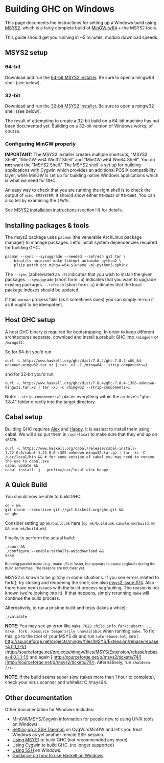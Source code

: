 # Building GHC on Windows


This page documents the instructions for setting up a Windows build using [ MSYS2](http://sourceforge.net/projects/msys2/), which is a fairly complete build of [ MinGW-w64](http://mingw-w64.org/) + the MSYS2 tools.


This guide should get you running in \~5 minutes, modulo download speeds.

## MSYS2 setup

### 64-bit


Download and run the [ 64-bit MSYS2 installer](http://sourceforge.net/projects/msys2/files/latest/download). Be sure to open a mingw64 shell (see below).

### 32-bit


Download and run the [ 32-bit MSYS2 installer](http://sourceforge.net/projects/msys2/files/Base/i686/). Be sure to open a mingw32 shell (see below).


The result of attempting to create a 32-bit build on a 64-bit machine has not been documented yet. Building on a 32-bit version of Windows works, of course.

### Configuring MinGW properly

**IMPORTANT:** The MSYS2 installer creates multiple shortcuts, "MSYS2 Shell", "MinGW-w64 Win32 Shell" and "MinGW-w64 Win64 Shell". You do **not** want the "MSYS2 Shell." The MSYS2 shell is set up for building applications with Cygwin which provides an additional POSIX compatibility layer, while MinGW is set up for building native Windows applications which is what we need for GHC. 


An easy way to check that you are running the right shell is to check the output of `echo $MSYSTEM`. It should show either `MINGW32` or `MINGW64`. You can also tell by examining the `$PATH`.


See [ MSYS2 installation instructions](http://sourceforge.net/p/msys2/wiki/MSYS2%20installation/) (section III) for details.

## Installing packages & tools


The msys2 package uses `pacman` (the venerable ArchLinux package manager) to manage packages. Let's install system dependencies required for building GHC:

```wiki
pacman --sync --sysupgrade --needed --refresh git tar \
    binutils autoconf make libtool automake python2 \
    p7zip patch gcc mingw-w64-$(uname -m)-python3-sphinx
```


The `--sync` (abbreviated as `-S`) indicates that you wish to install the given packages. `--sysupgrade` (short form `-u`) indicates that you want to upgrade existing packages. `--refresh` (short form `-y`) indicates that the local package indexes should be updated.


If this `pacman` process fails (as it sometimes does) you can simply re-run it as it ought to be idempotent.

## Host GHC setup


A host GHC binary is required for bootstrapping. In order to keep different architectures separate, download and install a prebuilt GHC into `/mingw64` or `/mingw32`:


So for 64-bit you'd run

```wiki
curl -L http://www.haskell.org/ghc/dist/7.8.4/ghc-7.8.4-x86_64-unknown-mingw32.tar.xz | tar -xJ -C /mingw64 --strip-components=1
```


and for 32-bit you'd run

```wiki
curl -L http://www.haskell.org/ghc/dist/7.8.4/ghc-7.8.4-i386-unknown-mingw32.tar.xz | tar -xJ -C /mingw32 --strip-components=1
```


Note: `--strip-components=1` places everything within the archive's "ghc-7.8.4" folder directly into the target directory.

## Cabal setup


Building GHC requires [ Alex](http://www.haskell.org/alex/) and [ Happy](http://www.haskell.org/happy/). It is easiest to install them using cabal. We will also put them in `/usr/local` to make sure that they end up on `$PATH`.

```wiki
curl -L https://www.haskell.org/cabal/release/cabal-install-1.22.0.0/cabal-1.22.0.0-i386-unknown-mingw32.tar.gz | tar -xz -C /usr/local/bin && # for some version of cabal you may need to rename the exe to cabal.exe
cabal update &&
cabal install -j --prefix=/usr/local alex happy
```

## A Quick Build


You should now be able to build GHC:

```wiki
cd ~ &&
git clone --recursive git://git.haskell.org/ghc.git &&
cd ghc
```


Consider setting up `mk/build.mk` here (`cp mk/build.mk.sample mk/build.mk && vim mk/build.mk`).


Finally, to perform the actual build:

```wiki
./boot &&
./configure --enable-tarballs-autodownload &&
make
```

<sub>Running parallel make (e.g., make -j5) is faster, but appears to cause segfaults during the build sometimes. The reasons are not clear yet.</sub>


MSYS2 is known to be glitchy in some situations. If you see errors related to fork(), try closing and reopening the shell; see also [ msys2 issue \#74](http://sourceforge.net/p/msys2/tickets/74/). Also there have been issues with the build process segfaulting. The reason is not known (we're looking into it). If that happens, simply rerunning `make` will continue the build process.


Alternatively, to run a pristine build and tests (takes a while):

```wiki
./validate
```

**NOTE**: You may see an error like `make 7628 child_info_fork::abort: ... make: fork: Resource temporarily unavailable` when running `make`. To fix this, go to the root of your MSYS dir and run `autorebase.bat`; see [ http://sourceforge.net/projects/mingw/files/MSYS/Extension/rebase/rebase-4.0.1_1-1/](http://sourceforge.net/projects/mingw/files/MSYS/Extension/rebase/rebase-4.0.1_1-1/) and again [ http://sourceforge.net/p/msys2/tickets/74/](http://sourceforge.net/p/msys2/tickets/74/). Alternatively, run `shutdown //r`.

**NOTE**: If the build seems super slow (takes more than 1 hour to complete), check your virus scanner and whitelist C:/msys64.

## Other documentation


Other documentation for Windows includes:

- [MinGW/MSYS/Cygwin](building/platforms/windows) information for people new to using UNIX tools on Windows.
- [Setting up a SSH Daemon](building/windows/sshd) on CygWin/MinGW and let's you treat Windows as yet another remote SSH session.
- [Using MSYS1](building/preparation/windows/msy-s1) to build GHC (not recommended any more)
- [Using Cygwin](building/windows/cygwin) to build GHC. (no longer supported)
- [Using SSH](building/windows/ssh) on Windows.
- [ Guidance on how to use Haskell on Windows](http://www.haskell.org/haskellwiki/Windows)